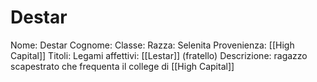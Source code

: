# Destar
Nome: Destar
Cognome: 
Classe: 
Razza: Selenita
Provenienza: [[High Capital]]
Titoli: 
Legami affettivi: [[Lestar]] (fratello)
Descrizione: ragazzo scapestrato che frequenta il college di [[High Capital]]
